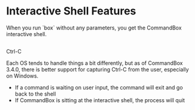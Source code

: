 # Interactive Shell Features

When you run \`box\` without any parameters, you get the CommandBox interactive shell.

## 

Ctrl-C

Each OS tends to handle things a bit differently, but as of CommandBox 3.4.0, there is better support for capturing Ctrl-C from the user, especially on Windows.

* If a command is waiting on user input, the command will exit and go back to the shell
* If CommandBox is sitting at the interactive shell, the process will quit 



